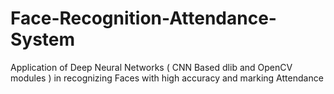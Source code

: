 # Face-Recognition-Attendance-System
Application of Deep Neural Networks ( CNN Based dlib and OpenCV modules ) in recognizing Faces with high accuracy and marking Attendance
